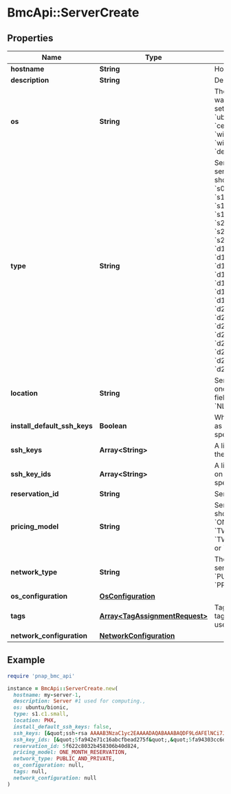 # BmcApi::ServerCreate

## Properties

| Name | Type | Description | Notes |
| ---- | ---- | ----------- | ----- |
| **hostname** | **String** | Hostname of server. |  |
| **description** | **String** | Description of server. | [optional] |
| **os** | **String** | The server’s OS ID used when the server was created. Currently this field should be set to either &#x60;ubuntu/bionic&#x60;, &#x60;ubuntu/focal&#x60;, &#x60;ubuntu/jammy&#x60;, &#x60;centos/centos7&#x60;,&#x60;centos/centos8&#x60;, &#x60;windows/srv2019std&#x60;, &#x60;windows/srv2019dc&#x60;, &#x60;esxi/esxi70&#x60;, &#x60;debian/bullseye&#x60; or &#x60;proxmox/bullseye&#x60;. |  |
| **type** | **String** | Server type ID. Cannot be changed once a server is created. Currently this field should be set to either &#x60;s0.d1.small&#x60;, &#x60;s0.d1.medium&#x60;, &#x60;s1.c1.small&#x60;, &#x60;s1.c1.medium&#x60;, &#x60;s1.c2.medium&#x60;, &#x60;s1.c2.large&#x60;, &#x60;s1.e1.small&#x60;, &#x60;s1.e1.medium&#x60;, &#x60;s1.e1.large&#x60;, &#x60;s2.c1.small&#x60;, &#x60;s2.c1.medium&#x60;, &#x60;s2.c1.large&#x60;, &#x60;s2.c2.small&#x60;, &#x60;s2.c2.medium&#x60;, &#x60;s2.c2.large&#x60;, &#x60;d1.c1.small&#x60;, &#x60;d1.c2.small&#x60;, &#x60;d1.c3.small&#x60;, &#x60;d1.c4.small&#x60;, &#x60;d1.c1.medium&#x60;, &#x60;d1.c2.medium&#x60;, &#x60;d1.c3.medium&#x60;, &#x60;d1.c4.medium&#x60;, &#x60;d1.c1.large&#x60;, &#x60;d1.c2.large&#x60;, &#x60;d1.c3.large&#x60;, &#x60;d1.c4.large&#x60;, &#x60;d1.m1.medium&#x60;, &#x60;d1.m2.medium&#x60;, &#x60;d1.m3.medium&#x60;, &#x60;d1.m4.medium&#x60;, &#x60;d2.c1.medium&#x60;, &#x60;d2.c2.medium&#x60;, &#x60;d2.c3.medium&#x60;, &#x60;d2.c4.medium&#x60;, &#x60;d2.c5.medium&#x60;, &#x60;d2.c1.large&#x60;, &#x60;d2.c2.large&#x60;, &#x60;d2.c3.large&#x60;, &#x60;d2.c4.large&#x60;, &#x60;d2.c5.large&#x60;, &#x60;d2.m1.medium&#x60;, &#x60;d2.m1.large&#x60;, &#x60;d2.m2.medium&#x60;, &#x60;d2.m2.large&#x60;, &#x60;d2.m2.xlarge&#x60; or &#x60;d2.c4.storage.pliops1&#x60;. |  |
| **location** | **String** | Server location ID. Cannot be changed once a server is created. Currently this field should be set to &#x60;PHX&#x60;, &#x60;ASH&#x60;, &#x60;SGP&#x60;, &#x60;NLD&#x60;, &#x60;CHI&#x60;, &#x60;SEA&#x60; or &#x60;AUS&#x60;. |  |
| **install_default_ssh_keys** | **Boolean** | Whether or not to install SSH keys marked as default in addition to any SSH keys specified in this request. | [optional][default to true] |
| **ssh_keys** | **Array&lt;String&gt;** | A list of SSH keys that will be installed on the server. | [optional] |
| **ssh_key_ids** | **Array&lt;String&gt;** | A list of SSH key IDs that will be installed on the server in addition to any SSH keys specified in this request. | [optional] |
| **reservation_id** | **String** | Server reservation ID. | [optional] |
| **pricing_model** | **String** | Server pricing model. Currently this field should be set to &#x60;HOURLY&#x60;, &#x60;ONE_MONTH_RESERVATION&#x60;, &#x60;TWELVE_MONTHS_RESERVATION&#x60;, &#x60;TWENTY_FOUR_MONTHS_RESERVATION&#x60; or &#x60;THIRTY_SIX_MONTHS_RESERVATION&#x60;. | [optional][default to &#39;HOURLY&#39;] |
| **network_type** | **String** | The type of network configuration for this server. Currently this field should be set to &#x60;PUBLIC_AND_PRIVATE&#x60; or &#x60;PRIVATE_ONLY&#x60;. | [optional][default to &#39;PUBLIC_AND_PRIVATE&#39;] |
| **os_configuration** | [**OsConfiguration**](OsConfiguration.md) |  | [optional] |
| **tags** | [**Array&lt;TagAssignmentRequest&gt;**](TagAssignmentRequest.md) | Tags to set to the server. To create a new tag or list all the existing tags that you can use, refer to [Tags API](https://developers.phoenixnap.com/docs/tags/1/overview). | [optional] |
| **network_configuration** | [**NetworkConfiguration**](NetworkConfiguration.md) |  | [optional] |

## Example

```ruby
require 'pnap_bmc_api'

instance = BmcApi::ServerCreate.new(
  hostname: my-server-1,
  description: Server #1 used for computing.,
  os: ubuntu/bionic,
  type: s1.c1.small,
  location: PHX,
  install_default_ssh_keys: false,
  ssh_keys: [&quot;ssh-rsa AAAAB3NzaC1yc2EAAAADAQABAAABAQDF9LdAFElNCi7JoWh6KUcchrJ2Gac1aqGRPpdZNowObpRtmiRCecAMb7bUgNAaNfcmwiQi7tos9TlnFgprIcfMWb8MSs3ABYHmBgqEEt3RWYf0fAc9CsIpJdMCUG28TPGTlRXCEUVNKgLMdcseAlJoGp1CgbHWIN65fB3he3kAZcfpPn5mapV0tsl2p+ZyuAGRYdn5dJv2RZDHUZBkOeUobwsij+weHCKAFmKQKtCP7ybgVHaQjAPrj8MGnk1jBbjDt5ws+Be+9JNjQJee9zCKbAOsIo3i+GcUIkrw5jxPU/RTGlWBcemPaKHdciSzGcjWboapzIy49qypQhZe1U75 user@my_ip&quot;],
  ssh_key_ids: [&quot;5fa942e71c16abcfbead275f&quot;,&quot;5fa94303cc6dc49346404fca&quot;,&quot;5fa943127bda760ad80c237e&quot;],
  reservation_id: 5f622c8032b458306b40d824,
  pricing_model: ONE_MONTH_RESERVATION,
  network_type: PUBLIC_AND_PRIVATE,
  os_configuration: null,
  tags: null,
  network_configuration: null
)
```

